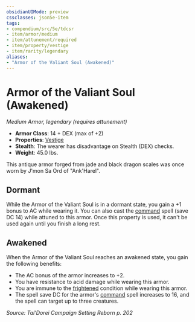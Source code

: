 ```yaml
---
obsidianUIMode: preview
cssclasses: json5e-item
tags:
- compendium/src/5e/tdcsr
- item/armor/medium
- item/attunement/required
- item/property/vestige
- item/rarity/legendary
aliases: 
- "Armor of the Valiant Soul (Awakened)"
---
```

# Armor of the Valiant Soul (Awakened)
*Medium Armor, legendary (requires attunement)*  

- **Armor Class**: 14 + DEX (max of +2)
- **Properties**: [Vestige](/Systems/5e/rules/item-properties.md#Vestige)
- **Stealth**: The wearer has disadvantage on Stealth (DEX) checks.
- **Weight**: 45.0 lbs.

This antique armor forged from jade and black dragon scales was once worn by J'mon Sa Ord of "Ank'Harel".

## Dormant

While the Armor of the Valiant Soul is in a dormant state, you gain a +1 bonus to AC while wearing it. You can also cast the [command](/Systems/5e/spells/command.md) spell (save DC 14) while attuned to this armor. Once this property is used, it can't be used again until you finish a long rest.

## Awakened

When the Armor of the Valiant Soul reaches an awakened state, you gain the following benefits:

- The AC bonus of the armor increases to +2.  
- You have resistance to acid damage while wearing this armor.  
- You are immune to the [frightened](/Systems/5e/rules/conditions.md#frightened) condition while wearing this armor.  
- The spell save DC for the armor's [command](/Systems/5e/spells/command.md) spell increases to 16, and the spell can target up to three creatures.  

*Source: Tal'Dorei Campaign Setting Reborn p. 202*